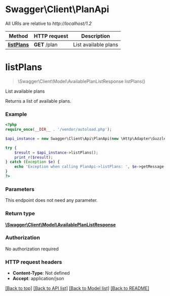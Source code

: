 # Swagger\Client\PlanApi

All URIs are relative to *http://localhost/1.2*

Method | HTTP request | Description
------------- | ------------- | -------------
[**listPlans**](PlanApi.md#listPlans) | **GET** /plan | List available plans


# **listPlans**
> \Swagger\Client\Model\AvailablePlanListResponse listPlans()

List available plans

Returns a list of available plans.

### Example
```php
<?php
require_once(__DIR__ . '/vendor/autoload.php');

$api_instance = new Swagger\Client\Api\PlanApi(new \Http\Adapter\Guzzle6\Client());

try {
    $result = $api_instance->listPlans();
    print_r($result);
} catch (Exception $e) {
    echo 'Exception when calling PlanApi->listPlans: ', $e->getMessage(), PHP_EOL;
}
?>
```

### Parameters
This endpoint does not need any parameter.

### Return type

[**\Swagger\Client\Model\AvailablePlanListResponse**](../Model/AvailablePlanListResponse.md)

### Authorization

No authorization required

### HTTP request headers

 - **Content-Type**: Not defined
 - **Accept**: application/json

[[Back to top]](#) [[Back to API list]](../../README.md#documentation-for-api-endpoints) [[Back to Model list]](../../README.md#documentation-for-models) [[Back to README]](../../README.md)

